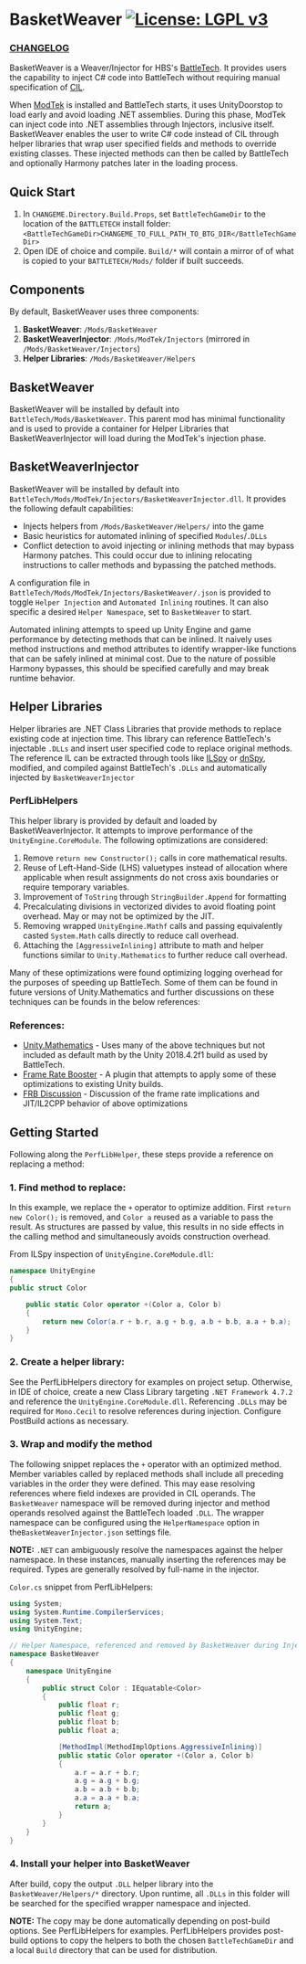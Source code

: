 # BasketWeaver [![License: LGPL v3](https://img.shields.io/badge/License-LGPL_v3-blue.svg)](https://www.gnu.org/licenses/lgpl-3.0) 

### [CHANGELOG](CHANGELOG.md)

BasketWeaver is a Weaver/Injector for HBS's [BattleTech](https://harebrained-schemes.com/battletech/). It provides users the capability to inject C# code into BattleTech without requiring manual specification of [CIL](https://learn.microsoft.com/en-us/dotnet/standard/managed-code). 

When [ModTek](https://github.com/BattletechModders/ModTek) is installed and BattleTech starts, it uses UnityDoorstop to load early and avoid loading .NET assemblies. During this phase, ModTek can inject code into .NET assemblies through Injectors, inclusive itself. BasketWeaver enables the user to write C# code instead of CIL through helper libraries that wrap user specified fields and methods to override existing classes. These injected methods can then be called by BattleTech and optionally Harmony patches later in the loading process.

## Quick Start

1. In `CHANGEME.Directory.Build.Props`, set `BattleTechGameDir` to the location of the `BATTLETECH` install folder: ```<BattleTechGameDir>CHANGEME_TO_FULL_PATH_TO_BTG_DIR</BattleTechGameDir>```
2. Open IDE of choice and compile. `Build/*` will contain a mirror of of what is copied to your `BATTLETECH/Mods/` folder if built succeeds.

## Components

By default, BasketWeaver uses three components:

1. **BasketWeaver**: `/Mods/BasketWeaver`
2. **BasketWeaverInjector**: `/Mods/ModTek/Injectors` (mirrored in `/Mods/BasketWeaver/Injectors`)
3. **Helper Libraries**: `/Mods/BasketWeaver/Helpers`

## BasketWeaver

BasketWeaver will be installed by default into `BattleTech/Mods/BasketWeaver`. This parent mod has minimal functionality and is used to provide a container for Helper Libraries that BasketWeaverInjector will load during the ModTek's injection phase.

## BasketWeaverInjector

BasketWeaver will be installed by default into `BattleTech/Mods/ModTek/Injectors/BasketWeaverInjector.dll`. It provides the following default capabilities:
* Injects helpers from `/Mods/BasketWeaver/Helpers/` into the game
* Basic heuristics for automated inlining of specified `Modules`/`.DLLs`
* Conflict detection to avoid injecting or inlining methods that may bypass Harmony patches. This could occur due to inlining relocating instructions to caller methods and bypassing the patched methods.

A configuration file in `BattleTech/Mods/ModTek/Injectors/BasketWeaver/.json` is provided to toggle `Helper Injection` and `Automated Inlining` routines. It can also specific a desired `Helper Namespace`, set to `BasketWeaver` to start.

Automated inlining attempts to speed up Unity Engine and game performance by detecting methods that can be inlined. It naively uses method instructions and method attributes to identify wrapper-like functions that can be safely inlined at minimal cost. Due to the nature of possible Harmony bypasses, this should be specified carefully and may break runtime behavior.

## Helper Libraries

Helper libraries are .NET Class Libraries that provide methods to replace existing code at injection time. This library can reference BattleTech's injectable `.DLLs` and insert user specified code to replace original methods. The reference IL can be extracted through tools like [ILSpy](https://github.com/icsharpcode/ILSpy) or [dnSpy](https://github.com/dnSpy/dnSpy), modified, and compiled against BattleTech's `.DLLs` and automatically injected by `BasketWeaverInjector`

### PerfLibHelpers

This helper library is provided by default and loaded by BasketWeaverInjector. It attempts to improve performance of the `UnityEngine.CoreModule`. The following optimizations are considered:
1. Remove `return new Constructor();` calls in core mathematical results.
2. Reuse of Left-Hand-Side (LHS) valuetypes instead of allocation where applicable when result assignments do not cross axis boundaries or require temporary variables. 
3. Improvement of `ToString` through `StringBuilder.Append` for formatting
4. Precalculating divisions in vectorized divides to avoid floating point overhead. May or may not be optimized by the JIT.
5. Removing wrapped `UnityEngine.Mathf` calls and passing equivalently casted `System.Math` calls directly to reduce call overhead. 
6. Attaching the `[AggressiveInlining]` attribute to math and helper functions similar to `Unity.Mathematics` to further reduce call overhead.

Many of these optimizations were found optimizing logging overhead for the purposes of speeding up BattleTech. Some of them can be found in future versions of Unity.Mathematics and further discussions on these techniques can be founds in the below references:

### References:
* [Unity.Mathematics](https://github.com/Unity-Technologies/Unity.Mathematics) - Uses many of the above techniques but not included as default math by the Unity 2018.4.2f1 build as used by BattleTech.
* [Frame Rate Booster](https://github.com/tool-buddy/FrameRateBooster) - A plugin that attempts to apply some of these optimizations to existing Unity builds. 
* [FRB Discussion](https://discussions.unity.com/t/vector3-and-other-structs-optimization-of-operators/668199) - Discussion of the frame rate implications and JIT/IL2CPP behavior of above optimizations

## Getting Started

Following along the `PerfLibHelper`, these steps provide a reference on replacing a method:

### 1. Find method to replace:

In this example, we replace the `+` operator to optimize addition. First `return new Color();` is removed, and `Color a` reused as a variable to pass the result. As structures are passed by value, this results in no side effects in the calling method and simultaneously avoids construction overhead.

From ILSpy inspection of `UnityEngine.CoreModule.dll`:
```csharp
namespace UnityEngine
{
public struct Color

    public static Color operator +(Color a, Color b)
    {
        return new Color(a.r + b.r, a.g + b.g, a.b + b.b, a.a + b.a);
    }
}
```


### 2. Create a helper library:

See the PerfLibHelpers directory for examples on project setup. Otherwise, in IDE of choice, create a new Class Library targeting `.NET Framework 4.7.2` and reference the `UnityEngine.CoreModule.dll`. Referencing `.DLLs` may be required for `Mono.Cecil` to resolve references during injection. Configure PostBuild actions as necessary.

### 3. Wrap and modify the method

The following snippet replaces the `+` operator with an optimized method. Member variables called by replaced methods shall include all preceding variables in the order they were defined. This may ease resolving references where field indexes are provided in CIL operands. The `BasketWeaver` namespace will be removed during injector and method operands resolved against the BattleTech loaded `.DLL`. The wrapper namespace can be configured using the `HelperNamespace` option in the`BasketWeaverInjector.json` settings file.

**NOTE:** `.NET` can ambiguously resolve the namespaces against the helper namespace. In these instances, manually inserting the references may be required. Types are generally resolved by full-name in the injector. 

`Color.cs` snippet from PerfLibHelpers:
```csharp
using System;
using System.Runtime.CompilerServices;
using System.Text;
using UnityEngine;

// Helper Namespace, referenced and removed by BasketWeaver during Injetion
namespace BasketWeaver
{
    namespace UnityEngine
    {
        public struct Color : IEquatable<Color>
        {
            public float r;
            public float g;
            public float b;
            public float a;

            [MethodImpl(MethodImplOptions.AggressiveInlining)]
            public static Color operator +(Color a, Color b)
            {
                a.r = a.r + b.r;
                a.g = a.g + b.g;
                a.b = a.b + b.b;
                a.a = a.a + b.a;
                return a;
            }
        }
    }
}
```
### 4. Install your helper into BasketWeaver

After build, copy the output `.DLL` helper library into the `BasketWeaver/Helpers/*` directory. Upon runtime, all `.DLLs` in this folder will be searched for the specified wrapper namespace and injected. 

**NOTE:** The copy may be done automatically depending on post-build options. See PerfLibHelpers for examples. PerfLibHelpers provides post-build options to copy the helpers to both the chosen `BattleTechGameDir` and a local `Build` directory that can be used for distribution.

